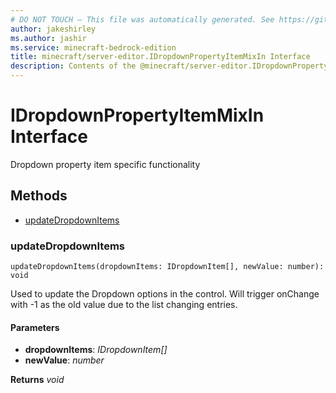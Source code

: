 ```yaml
---
# DO NOT TOUCH — This file was automatically generated. See https://github.com/mojang/minecraftapidocsgenerator to modify descriptions, examples, etc.
author: jakeshirley
ms.author: jashir
ms.service: minecraft-bedrock-edition
title: minecraft/server-editor.IDropdownPropertyItemMixIn Interface
description: Contents of the @minecraft/server-editor.IDropdownPropertyItemMixIn class.
---
```

# IDropdownPropertyItemMixIn Interface

Dropdown property item specific functionality

## Methods
- [updateDropdownItems](#updatedropdownitems)

### **updateDropdownItems**
`
updateDropdownItems(dropdownItems: IDropdownItem[], newValue: number): void
`

Used to update the Dropdown options in the control. Will trigger onChange with -1 as the old value due to the list changing entries.

#### **Parameters**
- **dropdownItems**: *IDropdownItem[]*
- **newValue**: *number*

**Returns** *void*
